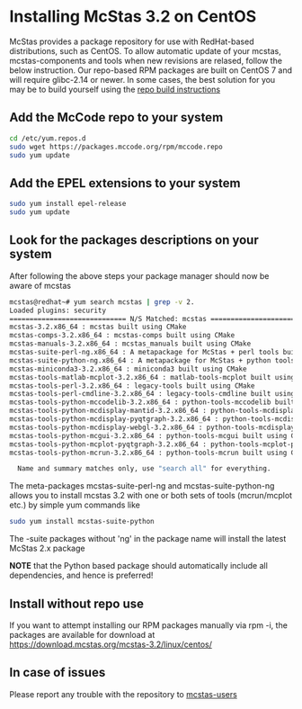 # Installing McStas 3.2 on CentOS 

McStas provides a package repository for use with RedHat-based
distributions, such as CentOS. To allow automatic update of your
mcstas, mcstas-components and tools when new revisions are relased,
follow the below instruction. Our repo-based RPM packages are built on
CentOS 7 and will require glibc-2.14 or newer. In some cases, the best solution for you may be to build yourself using the [repo build instructions](https://github.com/McStasMcXtrace/McCode/wiki/Building-McStas-McXtrace)


## Add the McCode repo to your system
```bash
cd /etc/yum.repos.d
sudo wget https://packages.mccode.org/rpm/mccode.repo
sudo yum update
```


## Add the EPEL extensions to your system
```bash
sudo yum install epel-release
sudo yum update
```

## Look for the packages descriptions on your system
After following the above steps your package manager should now be aware of mcstas

```bash
mcstas@redhat~# yum search mcstas | grep -v 2.
Loaded plugins: security
============================= N/S Matched: mcstas ==============================
mcstas-3.2.x86_64 : mcstas built using CMake
mcstas-comps-3.2.x86_64 : mcstas-comps built using CMake
mcstas-manuals-3.2.x86_64 : mcstas_manuals built using CMake
mcstas-suite-perl-ng.x86_64 : A metapackage for McStas + perl tools built using CMake
mcstas-suite-python-ng.x86_64 : A metapackage for McStas + python tools built using CMake
mcstas-miniconda3-3.2.x86_64 : miniconda3 built using CMake
mcstas-tools-matlab-mcplot-3.2.x86_64 : matlab-tools-mcplot built using CMake
mcstas-tools-perl-3.2.x86_64 : legacy-tools built using CMake
mcstas-tools-perl-cmdline-3.2.x86_64 : legacy-tools-cmdline built using CMake
mcstas-tools-python-mccodelib-3.2.x86_64 : python-tools-mccodelib built using CMake
mcstas-tools-python-mcdisplay-mantid-3.2.x86_64 : python-tools-mcdisplay-mantid built using CMake
mcstas-tools-python-mcdisplay-pyqtgraph-3.2.x86_64 : python-tools-mcdisplay-pyqtgraph built using CMake
mcstas-tools-python-mcdisplay-webgl-3.2.x86_64 : python-tools-mcdisplay-webgl
mcstas-tools-python-mcgui-3.2.x86_64 : python-tools-mcgui built using CMake
mcstas-tools-python-mcplot-pyqtgraph-3.2.x86_64 : python-tools-mcplot-pyqtgraph built using CMake
mcstas-tools-python-mcrun-3.2.x86_64 : python-tools-mcrun built using CMake

  Name and summary matches only, use "search all" for everything.
```
The meta-packages mcstas-suite-perl-ng and mcstas-suite-python-ng allows you to install mcstas 3.2 with one or both sets of tools (mcrun/mcplot etc.) by simple yum commands like

```bash
sudo yum install mcstas-suite-python
```
The -suite packages without 'ng' in the package name will install the
latest McStas 2.x package


**NOTE** that the Python based package should automatically include
all dependencies, and hence is preferred!

## Install without repo use
If you want to attempt installing our RPM packages manually via rpm -i, the packages are available for download at https://download.mcstas.org/mcstas-3.2/linux/centos/


## In case of issues
Please report any trouble with the repository to [mcstas-users](mailto:mcstas-users@mcstas.org)

